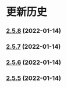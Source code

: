 # 更新历史 


### [2.5.8](https://github.com/tencent-connect/bot-node-sdk/compare/v2.5.7...v2.5.8) (2022-01-14)

### [2.5.7](https://github.com/tencent-connect/bot-node-sdk/compare/v2.5.6...v2.5.7) (2022-01-14)

### [2.5.6](https://github.com/tencent-connect/bot-node-sdk/compare/v2.5.5...v2.5.6) (2022-01-14)

### [2.5.5](https://github.com/tencent-connect/bot-node-sdk/compare/v2.5.4...v2.5.5) (2022-01-14)
